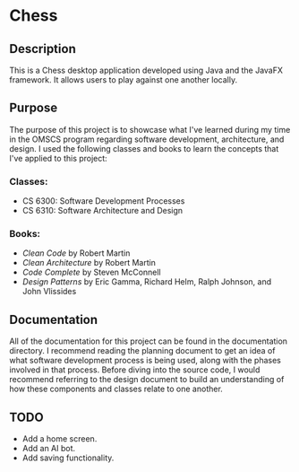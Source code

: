 # Chess

## Description

This is a Chess desktop application developed using Java and the JavaFX framework. It allows users to play against one another locally.

## Purpose

The purpose of this project is to showcase what I've learned during my time in the OMSCS program regarding software development, architecture, and design. 
I used the following classes and books to learn the concepts that I've applied to this project:

### Classes:
 - CS 6300: Software Development Processes
 - CS 6310: Software Architecture and Design
 
### Books:
 - *Clean Code* by Robert Martin
 - *Clean Architecture* by Robert Martin
 - *Code Complete* by Steven McConnell
 - *Design Patterns* by Eric Gamma, Richard Helm, Ralph Johnson, and John Vlissides

## Documentation

All of the documentation for this project can be found in the documentation directory. 
I recommend reading the planning document to get an idea of what software development process is being used, along with the phases involved in that process.
Before diving into the source code, I would recommend referring to the design document to build an understanding of how these components and classes relate to one another.

## TODO
 - Add a home screen.
 - Add an AI bot.
 - Add saving functionality.